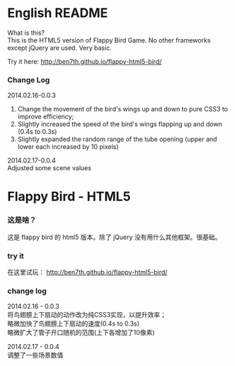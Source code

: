 # English README

What is this?<br/>
This is the HTML5 version of Flappy Bird Game. No other frameworks except jQuery are used. Very basic.


Try it here: http://ben7th.github.io/flappy-html5-bird/


### Change Log
2014.02.16-0.0.3<br/>
1. Change the movement of the bird's wings up and down to pure CSS3 to improve efficiency;<br/>
2. Slightly increased the speed of the bird's wings flapping up and down (0.4s to 0.3s)<br/>
3. Slightly expanded the random range of the tube opening (upper and lower each increased by 10 pixels)<br/>


2014.02.17-0.0.4<br/>
Adjusted some scene values<br/>

Flappy Bird - HTML5
=================

### 这是啥？

这是 flappy bird 的 html5 版本。除了 jQuery 没有用什么其他框架。很基础。


### try it

在这里试玩：
http://ben7th.github.io/flappy-html5-bird/


### change log

2014.02.16 - 0.0.3<br/>
将鸟翅膀上下扇动的动作改为纯CSS3实现，以提升效率；<br/>
略微加快了鸟翅膀上下扇动的速度(0.4s to 0.3s)<br/>
略微扩大了管子开口随机的范围(上下各增加了10像素)<br/>

2014.02.17 - 0.0.4<br/>
调整了一些场景数值<br/>
